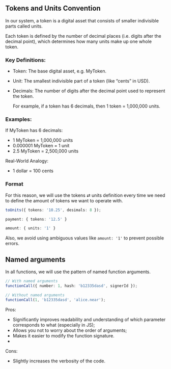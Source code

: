 ## Tokens and Units Convention

In our system, a token is a digital asset that consists of smaller indivisible parts called units.

Each token is defined by the number of decimal places (i.e. digits after the decimal point),
which determines how many units make up one whole token.

### Key Definitions:

- Token: The base digital asset, e.g. MyToken.
- Unit: The smallest indivisible part of a token (like “cents” in USD).
- Decimals: The number of digits after the decimal point used to represent the token.

  For example, if a token has 6 decimals, then 1 token = 1,000,000 units.

### Examples:

If MyToken has 6 decimals:

- 1 MyToken = 1,000,000 units
- 0.000001 MyToken = 1 unit
- 2.5 MyToken = 2,500,000 units

Real-World Analogy:

- 1 dollar = 100 cents

### Format

For this reason, we will use the tokens ⇄ units definition every time we need
to define the amount of tokens we want to operate with.

```ts
toUnits({ tokens: '10.25', desimals: 8 });

payment: { tokens: '12.5' }

amount: { units: '1' }
```

Also, we avoid using ambiguous values like `amount: '1'` to prevent possible errors.

## Named arguments
In all functions, we will use the pattern of named function arguments.

```ts
// With named arguments
functionCall({ number: 1, hash: 'b12335dasd', signerId });

// Without named arguments
functionCall(1, 'b12335dasd', 'alice.near');
```

Pros:
- Significantly improves readability and understanding of which parameter 
corresponds to what (especially in JS);
- Allows you not to worry about the order of arguments;
- Makes it easier to modify the function signature.
- 

Cons:
- Slightly increases the verbosity of the code.

